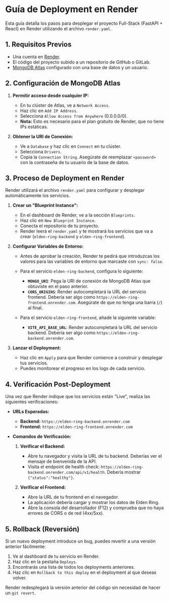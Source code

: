 # Guía de Deployment en Render

Esta guía detalla los pasos para desplegar el proyecto Full-Stack (FastAPI + React) en Render utilizando el archivo `render.yaml`.

## 1. Requisitos Previos

- Una cuenta en [Render](https://render.com/).
- El código del proyecto subido a un repositorio de GitHub o GitLab.
- [MongoDB Atlas](https://www.mongodb.com/cloud/atlas) configurado con una base de datos y un usuario.

## 2. Configuración de MongoDB Atlas

1.  **Permitir acceso desde cualquier IP:**
    - En tu clúster de Atlas, ve a `Network Access`.
    - Haz clic en `Add IP Address`.
    - Selecciona `Allow Access from Anywhere` (0.0.0.0/0).
    - **Nota:** Esto es necesario para el plan gratuito de Render, que no tiene IPs estáticas.

2.  **Obtener la URI de Conexión:**
    - Ve a `Database` y haz clic en `Connect` en tu clúster.
    - Selecciona `Drivers`.
    - Copia la `Connection String`. Asegúrate de reemplazar `<password>` con la contraseña de tu usuario de la base de datos.

## 3. Proceso de Deployment en Render

Render utilizará el archivo `render.yaml` para configurar y desplegar automáticamente los servicios.

1.  **Crear un "Blueprint Instance":**
    - En el dashboard de Render, ve a la sección `Blueprints`.
    - Haz clic en `New Blueprint Instance`.
    - Conecta el repositorio de tu proyecto.
    - Render leerá el `render.yaml` y te mostrará los servicios que va a crear (`elden-ring-backend` y `elden-ring-frontend`).

2.  **Configurar Variables de Entorno:**
    - Antes de aprobar la creación, Render te pedirá que introduzcas los valores para las variables de entorno que marcaste con `sync: false`.
    - Para el servicio `elden-ring-backend`, configura lo siguiente:
      - **`MONGO_URI`**: Pega la URI de conexión de MongoDB Atlas que obtuviste en el paso anterior.
      - **`CORS_ORIGINS`**: Render autocompletará la URL del servicio frontend. Debería ser algo como `https://elden-ring-frontend.onrender.com`. Asegúrate de que no tenga una barra (`/`) al final.

    - Para el servicio `elden-ring-frontend`, añade la siguiente variable:
      - **`VITE_API_BASE_URL`**: Render autocompletará la URL del servicio backend. Debería ser algo como `https://elden-ring-backend.onrender.com`.

3.  **Lanzar el Deployment:**
    - Haz clic en `Apply` para que Render comience a construir y desplegar tus servicios.
    - Puedes monitorear el progreso en los logs de cada servicio.

## 4. Verificación Post-Deployment

Una vez que Render indique que los servicios están "Live", realiza las siguientes verificaciones:

- **URLs Esperadas:**
  - **Backend:** `https://elden-ring-backend.onrender.com`
  - **Frontend:** `https://elden-ring-frontend.onrender.com`

- **Comandos de Verificación:**

  1.  **Verificar el Backend:**
      - Abre tu navegador y visita la URL de tu backend. Deberías ver el mensaje de bienvenida de la API.
      - Visita el endpoint de health check: `https://elden-ring-backend.onrender.com/api/v1/health`. Debería mostrar `{"status":"healthy"}`.

  2.  **Verificar el Frontend:**
      - Abre la URL de tu frontend en el navegador.
      - La aplicación debería cargar y mostrar los datos de Elden Ring.
      - Abre la consola del desarrollador (F12) y comprueba que no haya errores de CORS o de red (4xx/5xx).

## 5. Rollback (Reversión)

Si un nuevo deployment introduce un bug, puedes revertir a una versión anterior fácilmente:

1.  Ve al dashboard de tu servicio en Render.
2.  Haz clic en la pestaña `Deploys`.
3.  Encontrarás una lista de todos los deployments anteriores.
4.  Haz clic en `Rollback to this deploy` en el deployment al que deseas volver.

Render redesplegará la versión anterior del código sin necesidad de hacer un `git revert`.
